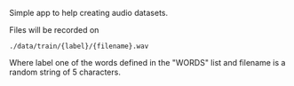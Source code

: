 Simple app to help creating audio datasets.

Files will be recorded on

```
./data/train/{label}/{filename}.wav
```
Where label one of the words defined in the "WORDS" list and filename is a random string of 5 characters.
